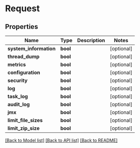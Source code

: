 # Request

## Properties
Name | Type | Description | Notes
------------ | ------------- | ------------- | -------------
**system_information** | **bool** |  | [optional] 
**thread_dump** | **bool** |  | [optional] 
**metrics** | **bool** |  | [optional] 
**configuration** | **bool** |  | [optional] 
**security** | **bool** |  | [optional] 
**log** | **bool** |  | [optional] 
**task_log** | **bool** |  | [optional] 
**audit_log** | **bool** |  | [optional] 
**jmx** | **bool** |  | [optional] 
**limit_file_sizes** | **bool** |  | [optional] 
**limit_zip_size** | **bool** |  | [optional] 

[[Back to Model list]](../README.md#documentation-for-models) [[Back to API list]](../README.md#documentation-for-api-endpoints) [[Back to README]](../README.md)


